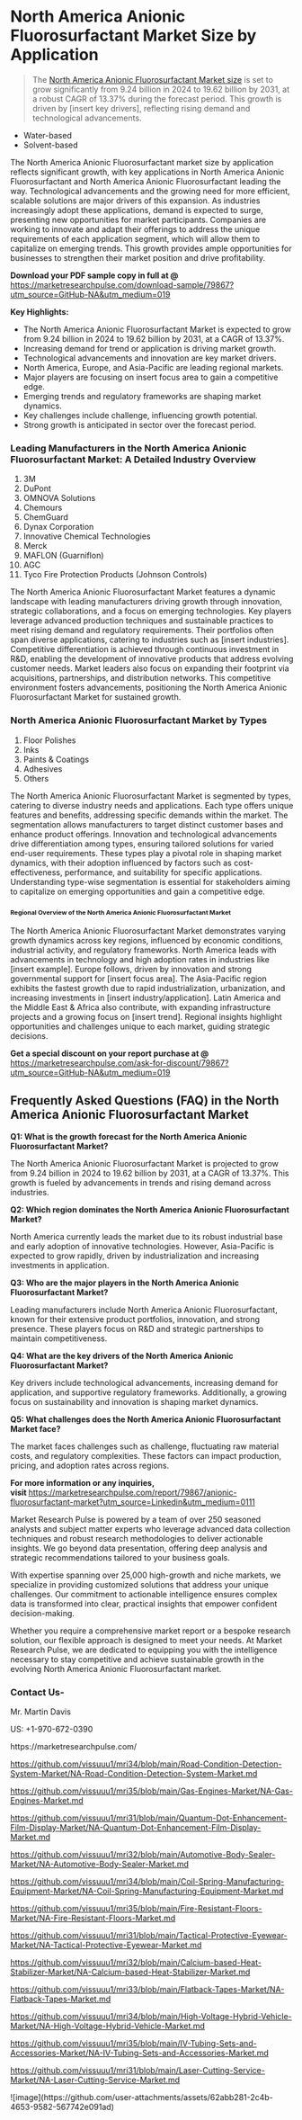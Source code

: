 <h1>North America Anionic Fluorosurfactant Market&nbsp;Size by Application</h1><blockquote><p>The <a href="https://marketresearchpulse.com/download-sample/79867?utm_source=GitHub-NA&amp;utm_medium=019">North America Anionic Fluorosurfactant Market size</a> is set to grow significantly from 9.24 billion in 2024 to 19.62 billion by 2031, at a robust CAGR of 13.37% during the forecast period. This growth is driven by [insert key drivers], reflecting rising demand and technological advancements.</p></blockquote><ul><li>Water-based<li> Solvent-based</li></ul><p>The North America Anionic Fluorosurfactant market size by application reflects significant growth, with key applications in North America Anionic Fluorosurfactant and North America Anionic Fluorosurfactant leading the way. Technological advancements and the growing need for more efficient, scalable solutions are major drivers of this expansion. As industries increasingly adopt these applications, demand is expected to surge, presenting new opportunities for market participants. Companies are working to innovate and adapt their offerings to address the unique requirements of each application segment, which will allow them to capitalize on emerging trends. This growth provides ample opportunities for businesses to strengthen their market position and drive profitability.</p><p><strong>Download your PDF sample copy in full at @ </strong><a href="https://marketresearchpulse.com/download-sample/79867?utm_source=GitHub-NA&amp;utm_medium=019">https://marketresearchpulse.com/download-sample/79867?utm_source=GitHub-NA&amp;utm_medium=019</a></p><p><strong>Key Highlights: </strong></p><ul><li>The North America Anionic Fluorosurfactant Market is expected to grow from 9.24 billion in 2024 to 19.62 billion by 2031, at a CAGR of 13.37%.</li><li>Increasing demand for trend or application is driving market growth.</li><li>Technological advancements and innovation are key market drivers.</li><li>North America, Europe, and Asia-Pacific are leading regional markets.</li><li>Major players are focusing on insert focus area to gain a competitive edge.</li><li>Emerging trends and regulatory frameworks are shaping market dynamics.</li><li>Key challenges include challenge, influencing growth potential.</li><li>Strong growth is anticipated in sector over the forecast period.</li></ul><h3>Leading Manufacturers in the North America Anionic Fluorosurfactant Market: A Detailed Industry Overview</h3><ol><li>3M</li><li>DuPont</li><li>OMNOVA Solutions</li><li>Chemours</li><li>ChemGuard</li><li>Dynax Corporation</li><li>Innovative Chemical Technologies</li><li>Merck</li><li>MAFLON (Guarniflon)</li><li>AGC</li><li>Tyco Fire Protection Products (Johnson Controls)</li></ol><div class="flex max-w-full flex-col flex-grow"><div class="min-h-8 text-message flex w-full flex-col items-end gap-2 whitespace-normal break-words [.text-message+&amp;]:mt-5" dir="auto" data-message-author-role="assistant" data-message-id="fd8432e4-4910-450d-b182-61b7bfb0a01f" data-message-model-slug="gpt-4o"><div class="flex w-full flex-col gap-1 empty:hidden first:pt-[3px]"><div class="markdown prose w-full break-words dark:prose-invert light"><p>The North America Anionic Fluorosurfactant Market features a dynamic landscape with leading manufacturers driving growth through innovation, strategic collaborations, and a focus on emerging technologies. Key players leverage advanced production techniques and sustainable practices to meet rising demand and regulatory requirements. Their portfolios often span diverse applications, catering to industries such as [insert industries]. Competitive differentiation is achieved through continuous investment in R&amp;D, enabling the development of innovative products that address evolving customer needs. Market leaders also focus on expanding their footprint via acquisitions, partnerships, and distribution networks. This competitive environment fosters advancements, positioning the North America Anionic Fluorosurfactant Market for sustained growth.</p></div></div></div></div><h3>North America Anionic Fluorosurfactant Market by Types</h3><ol><li>Floor Polishes<li> Inks<li> Paints & Coatings<li> Adhesives<li> Others</li></ol><div class="flex max-w-full flex-col flex-grow"><div class="min-h-8 text-message flex w-full flex-col items-end gap-2 whitespace-normal break-words [.text-message+&amp;]:mt-5" dir="auto" data-message-author-role="assistant" data-message-id="084470be-0bb7-4664-bddf-5156b4f41249" data-message-model-slug="gpt-4o-mini"><div class="flex w-full flex-col gap-1 empty:hidden first:pt-[3px]"><div class="markdown prose w-full break-words dark:prose-invert light"><p>The North America Anionic Fluorosurfactant Market is segmented by types, catering to diverse industry needs and applications. Each type offers unique features and benefits, addressing specific demands within the market. The segmentation allows manufacturers to target distinct customer bases and enhance product offerings. Innovation and technological advancements drive differentiation among types, ensuring tailored solutions for varied end-user requirements. These types play a pivotal role in shaping market dynamics, with their adoption influenced by factors such as cost-effectiveness, performance, and suitability for specific applications. Understanding type-wise segmentation is essential for stakeholders aiming to capitalize on emerging opportunities and gain a competitive edge.</p></div></div></div></div><h3><span style="font-size: 11px;">Regional Overview of the North America Anionic Fluorosurfactant Market</span></h3><div class="flex max-w-full flex-col flex-grow"><div class="min-h-8 text-message flex w-full flex-col items-end gap-2 whitespace-normal break-words [.text-message+&amp;]:mt-5" dir="auto" data-message-author-role="assistant" data-message-id="e9038762-ce64-4e30-91c9-9bd413514231" data-message-model-slug="gpt-4o-mini"><div class="flex w-full flex-col gap-1 empty:hidden first:pt-[3px]"><div class="markdown prose w-full break-words dark:prose-invert light"><p>The North America Anionic Fluorosurfactant Market demonstrates varying growth dynamics across key regions, influenced by economic conditions, industrial activity, and regulatory frameworks. North America leads with advancements in technology and high adoption rates in industries like [insert example]. Europe follows, driven by innovation and strong governmental support for [insert focus area]. The Asia-Pacific region exhibits the fastest growth due to rapid industrialization, urbanization, and increasing investments in [insert industry/application]. Latin America and the Middle East &amp; Africa also contribute, with expanding infrastructure projects and a growing focus on [insert trend]. Regional insights highlight opportunities and challenges unique to each market, guiding strategic decisions.</p></div></div></div></div><p><strong>Get a special discount on your report purchase at @ </strong><a href="https://marketresearchpulse.com/ask-for-discount/79867?utm_source=GitHub-NA&amp;utm_medium=019">https://marketresearchpulse.com/ask-for-discount/79867?utm_source=GitHub-NA&amp;utm_medium=019</a></p><h2>Frequently Asked Questions (FAQ) in the North America Anionic Fluorosurfactant Market</h2><p><strong>Q1: What is the growth forecast for the North America Anionic Fluorosurfactant Market?</strong></p><p>The North America Anionic Fluorosurfactant Market is projected to grow from 9.24 billion in 2024 to 19.62 billion by 2031, at a CAGR of 13.37%. This growth is fueled by advancements in trends and rising demand across industries.</p><p><strong>Q2: Which region dominates the North America Anionic Fluorosurfactant Market?</strong></p><p>North America currently leads the market due to its robust industrial base and early adoption of innovative technologies. However, Asia-Pacific is expected to grow rapidly, driven by industrialization and increasing investments in application.</p><p><strong>Q3: Who are the major players in the North America Anionic Fluorosurfactant Market?</strong></p><p>Leading manufacturers include North America Anionic Fluorosurfactant, known for their extensive product portfolios, innovation, and strong presence. These players focus on R&amp;D and strategic partnerships to maintain competitiveness.</p><p><strong>Q4: What are the key drivers of the North America Anionic Fluorosurfactant Market?</strong></p><p>Key drivers include technological advancements, increasing demand for application, and supportive regulatory frameworks. Additionally, a growing focus on sustainability and innovation is shaping market dynamics.</p><p><strong>Q5: What challenges does the North America Anionic Fluorosurfactant Market face?</strong></p><p>The market faces challenges such as challenge, fluctuating raw material costs, and regulatory complexities. These factors can impact production, pricing, and adoption rates across regions.</p><p><strong>For more information or any inquiries, visit&nbsp;</strong><a href="https://marketresearchpulse.com/report/79867/anionic-fluorosurfactant-market?utm_source=Linkedin&utm_medium=0111">https://marketresearchpulse.com/report/79867/anionic-fluorosurfactant-market?utm_source=Linkedin&utm_medium=0111</a></p><p>Market Research Pulse is powered by a team of over 250 seasoned analysts and subject matter experts who leverage advanced data collection techniques and robust research methodologies to deliver actionable insights. We go beyond data presentation, offering deep analysis and strategic recommendations tailored to your business goals.</p><p>With expertise spanning over 25,000 high-growth and niche markets, we specialize in providing customized solutions that address your unique challenges. Our commitment to actionable intelligence ensures complex data is transformed into clear, practical insights that empower confident decision-making.</p><p>Whether you require a comprehensive market report or a bespoke research solution, our flexible approach is designed to meet your needs. At Market Research Pulse, we are dedicated to equipping you with the intelligence necessary to stay competitive and achieve sustainable growth in the evolving North America Anionic Fluorosurfactant market.</p><h3><strong>Contact Us-</strong></h3><p>Mr. Martin Davis</p><p>US: +1-970-672-0390</p><p>https://marketresearchpulse.com/</p><p><a href="https://github.com/vissuuu1/mri34/blob/main/Road-Condition-Detection-System-Market/NA-Road-Condition-Detection-System-Market.md">https://github.com/vissuuu1/mri34/blob/main/Road-Condition-Detection-System-Market/NA-Road-Condition-Detection-System-Market.md</a></p><p><a href="https://github.com/vissuuu1/mri35/blob/main/Gas-Engines-Market/NA-Gas-Engines-Market.md">https://github.com/vissuuu1/mri35/blob/main/Gas-Engines-Market/NA-Gas-Engines-Market.md</a></p><p><a href="https://github.com/vissuuu1/mri31/blob/main/Quantum-Dot-Enhancement-Film-Display-Market/NA-Quantum-Dot-Enhancement-Film-Display-Market.md">https://github.com/vissuuu1/mri31/blob/main/Quantum-Dot-Enhancement-Film-Display-Market/NA-Quantum-Dot-Enhancement-Film-Display-Market.md</a></p><p><a href="https://github.com/vissuuu1/mri32/blob/main/Automotive-Body-Sealer-Market/NA-Automotive-Body-Sealer-Market.md">https://github.com/vissuuu1/mri32/blob/main/Automotive-Body-Sealer-Market/NA-Automotive-Body-Sealer-Market.md</a></p><p><a href="https://github.com/vissuuu1/mri34/blob/main/Coil-Spring-Manufacturing-Equipment-Market/NA-Coil-Spring-Manufacturing-Equipment-Market.md">https://github.com/vissuuu1/mri34/blob/main/Coil-Spring-Manufacturing-Equipment-Market/NA-Coil-Spring-Manufacturing-Equipment-Market.md</a></p><p><a href="https://github.com/vissuuu1/mri35/blob/main/Fire-Resistant-Floors-Market/NA-Fire-Resistant-Floors-Market.md">https://github.com/vissuuu1/mri35/blob/main/Fire-Resistant-Floors-Market/NA-Fire-Resistant-Floors-Market.md</a></p><p><a href="https://github.com/vissuuu1/mri31/blob/main/Tactical-Protective-Eyewear-Market/NA-Tactical-Protective-Eyewear-Market.md">https://github.com/vissuuu1/mri31/blob/main/Tactical-Protective-Eyewear-Market/NA-Tactical-Protective-Eyewear-Market.md</a></p><p><a href="https://github.com/vissuuu1/mri32/blob/main/Calcium-based-Heat-Stabilizer-Market/NA-Calcium-based-Heat-Stabilizer-Market.md">https://github.com/vissuuu1/mri32/blob/main/Calcium-based-Heat-Stabilizer-Market/NA-Calcium-based-Heat-Stabilizer-Market.md</a></p><p><a href="https://github.com/vissuuu1/mri33/blob/main/Flatback-Tapes-Market/NA-Flatback-Tapes-Market.md">https://github.com/vissuuu1/mri33/blob/main/Flatback-Tapes-Market/NA-Flatback-Tapes-Market.md</a></p><p><a href="https://github.com/vissuuu1/mri34/blob/main/High-Voltage-Hybrid-Vehicle-Market/NA-High-Voltage-Hybrid-Vehicle-Market.md">https://github.com/vissuuu1/mri34/blob/main/High-Voltage-Hybrid-Vehicle-Market/NA-High-Voltage-Hybrid-Vehicle-Market.md</a></p><p><a href="https://github.com/vissuuu1/mri35/blob/main/IV-Tubing-Sets-and-Accessories-Market/NA-IV-Tubing-Sets-and-Accessories-Market.md">https://github.com/vissuuu1/mri35/blob/main/IV-Tubing-Sets-and-Accessories-Market/NA-IV-Tubing-Sets-and-Accessories-Market.md</a></p><p><a href="https://github.com/vissuuu1/mri31/blob/main/Laser-Cutting-Service-Market/NA-Laser-Cutting-Service-Market.md">https://github.com/vissuuu1/mri31/blob/main/Laser-Cutting-Service-Market/NA-Laser-Cutting-Service-Market.md</a></p>
![image](https://github.com/user-attachments/assets/62abb281-2c4b-4653-9582-567742e091ad)
